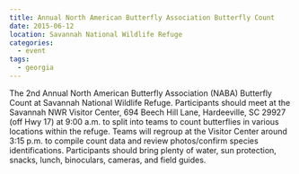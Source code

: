 ```yaml
---
title: Annual North American Butterfly Association Butterfly Count
date: 2015-06-12
location: Savannah National Wildlife Refuge
categories:
  - event
tags:
  - georgia
---
```


The 2nd Annual North American Butterfly Association (NABA) Butterfly Count at Savannah National Wildlife Refuge. Participants should meet at the Savannah NWR Visitor Center, 694 Beech Hill Lane, Hardeeville, SC 29927 (off Hwy 17) at 9:00 a.m. to split into teams to count butterflies in various locations within the refuge. Teams will regroup at the Visitor Center around 3:15 p.m. to compile count data and review photos/confirm species identifications. Participants should bring plenty of water, sun protection, snacks, lunch, binoculars, cameras, and field guides.